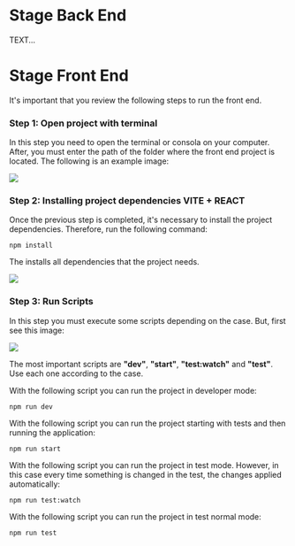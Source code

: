 # Stage Back End 

TEXT...

# Stage Front End 

It's important that you review the following steps to run the front end. 

### Step 1: Open project with terminal
In this step you need to open the terminal or consola on your computer. After, you must enter the path of the folder where the front end project is located. The following is an example image:

![](https://drive.google.com/uc?export=view&id=1TAJ6AHHAFw8xOT6sIRu9A4KRLXQtNwSX)

### Step 2: Installing project dependencies VITE + REACT
Once the previous step is completed, it's necessary to install the project dependencies. Therefore, run the following command:

```
npm install
```
The installs all dependencies that the project needs. 

![](https://drive.google.com/uc?export=view&id=12YHG-BMntdOCAbDiW1MqKJdRm4pTO7cx)

### Step 3: Run Scripts
In this step you must execute some scripts depending on the case. But, first see this image: 

![](https://drive.google.com/uc?export=view&id=10LT27wOVlBqSNRN32SPf8RGOaL97qPQC)

The most important scripts are **"dev"**, **"start"**, **"test:watch"** and **"test"**. Use each one according to the case.

With the following script you can run the project in developer mode:
```
npm run dev
```
With the following script you can run the project starting with tests and then running the application:

```
npm run start
```

With the following script you can run the project in test mode. However, in this case every time something is changed in the test, the changes applied automatically:

```
npm run test:watch
```

With the following script you can run the project in test normal mode:
```
npm run test
```
